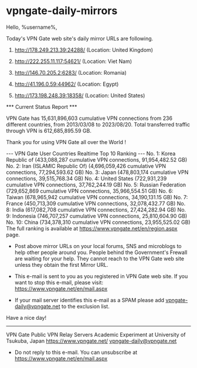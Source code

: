 # vpngate-daily-mirrors

Hello, %username%,

Today's VPN Gate web site's daily mirror URLs are following.

1. http://178.249.213.39:24288/
   (Location: United Kingdom)

2. http://222.255.11.117:54621/
   (Location: Viet Nam)

3. http://146.70.205.2:6283/
   (Location: Romania)

4. http://41.196.0.59:44962/
   (Location: Egypt)

5. http://173.198.248.39:18358/
   (Location: United States)


*** Current Status Report ***

VPN Gate has 15,631,896,603 cumulative VPN connections from 236 different countries, from 2013/03/08 to 2023/08/20.
Total transferred traffic through VPN is 612,685,895.59 GB.

Thank you for using VPN Gate all over the World !


--- VPN Gate User Countries Realtime Top 10 Ranking ---
No. 1: Korea Republic of (433,088,287 cumulative VPN connections, 91,954,482.52 GB)
No. 2: Iran (ISLAMIC Republic Of) (4,696,059,426 cumulative VPN connections, 77,294,593.62 GB)
No. 3: Japan (478,803,174 cumulative VPN connections, 39,515,768.34 GB)
No. 4: United States (722,931,239 cumulative VPN connections, 37,762,244.19 GB)
No. 5: Russian Federation (729,652,869 cumulative VPN connections, 35,966,554.51 GB)
No. 6: Taiwan (678,965,942 cumulative VPN connections, 34,190,131.15 GB)
No. 7: France (450,713,309 cumulative VPN connections, 32,078,432.77 GB)
No. 8: India (617,082,708 cumulative VPN connections, 27,424,282.94 GB)
No. 9: Indonesia (746,707,257 cumulative VPN connections, 25,810,604.90 GB)
No. 10: China (734,378,310 cumulative VPN connections, 23,955,525.02 GB)
The full ranking is available at https://www.vpngate.net/en/region.aspx page.


* Post above mirror URLs on your local forums, SNS and microblogs
  to help other people around you.
  People behind the Government's Frewall are waiting for your help.
  They cannot reach to the VPN Gate web site
  unless they obtain the first Mirror URL.

* This e-mail is sent to you as you registered in VPN Gate web site.
  If you want to stop this e-mail, please visit:
  https://www.vpngate.net/en/mail.aspx

* If your mail server identifies this e-mail as a SPAM
  please add vpngate-daily@vpngate.net to the exclusion list.

Have a nice day!

------------------------------------------------------
VPN Gate Public VPN Relay Servers
Academic Experiment at University of Tsukuba, Japan
https://www.vpngate.net/
vpngate-daily@vpngate.net
* Do not reply to this e-mail.
  You can unsubscribe at https://www.vpngate.net/en/mail.aspx


